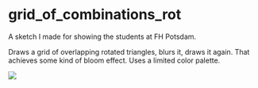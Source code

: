 # grid_of_combinations_rot

A sketch I made for showing the students at FH Potsdam. 

Draws a grid of overlapping rotated triangles, blurs it, draws it again. 
That achieves some kind of bloom effect. Uses a limited color palette. 

![](https://raw.githubusercontent.com/hamoid/Fun-Programming/master/processing/ideas/2015/06/grid_of_combinations_rot/thumb.png)

